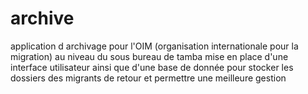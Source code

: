 # archive
application d archivage pour l'OIM (organisation internationale pour la migration) au niveau du sous bureau de tamba
mise en place d'une interface utilisateur ainsi que d'une base de donnée pour stocker les dossiers des migrants de retour et permettre une meilleure gestion 
